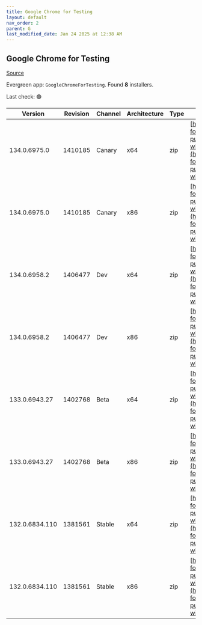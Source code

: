 ```yaml
---
title: Google Chrome for Testing
layout: default
nav_order: 2
parent: G
last_modified_date: Jan 24 2025 at 12:38 AM
---
```


## Google Chrome for Testing

[Source](https://googlechromelabs.github.io/chrome-for-testing/)

Evergreen app: `GoogleChromeForTesting`. Found **8** installers.

Last check: 🟢

| Version        | Revision | Channel | Architecture | Type | URI                                                                                                                                                                                              |
| -------------- | -------- | ------- | ------------ | ---- | ------------------------------------------------------------------------------------------------------------------------------------------------------------------------------------------------ |
| 134.0.6975.0   | 1410185  | Canary  | x64          | zip  | [https://storage.googleapis.com/chrome-for-testing-public/134.0.6975.0/win64/chrome-win64.zip](https://storage.googleapis.com/chrome-for-testing-public/134.0.6975.0/win64/chrome-win64.zip)     |
| 134.0.6975.0   | 1410185  | Canary  | x86          | zip  | [https://storage.googleapis.com/chrome-for-testing-public/134.0.6975.0/win32/chrome-win32.zip](https://storage.googleapis.com/chrome-for-testing-public/134.0.6975.0/win32/chrome-win32.zip)     |
| 134.0.6958.2   | 1406477  | Dev     | x64          | zip  | [https://storage.googleapis.com/chrome-for-testing-public/134.0.6958.2/win64/chrome-win64.zip](https://storage.googleapis.com/chrome-for-testing-public/134.0.6958.2/win64/chrome-win64.zip)     |
| 134.0.6958.2   | 1406477  | Dev     | x86          | zip  | [https://storage.googleapis.com/chrome-for-testing-public/134.0.6958.2/win32/chrome-win32.zip](https://storage.googleapis.com/chrome-for-testing-public/134.0.6958.2/win32/chrome-win32.zip)     |
| 133.0.6943.27  | 1402768  | Beta    | x64          | zip  | [https://storage.googleapis.com/chrome-for-testing-public/133.0.6943.27/win64/chrome-win64.zip](https://storage.googleapis.com/chrome-for-testing-public/133.0.6943.27/win64/chrome-win64.zip)   |
| 133.0.6943.27  | 1402768  | Beta    | x86          | zip  | [https://storage.googleapis.com/chrome-for-testing-public/133.0.6943.27/win32/chrome-win32.zip](https://storage.googleapis.com/chrome-for-testing-public/133.0.6943.27/win32/chrome-win32.zip)   |
| 132.0.6834.110 | 1381561  | Stable  | x64          | zip  | [https://storage.googleapis.com/chrome-for-testing-public/132.0.6834.110/win64/chrome-win64.zip](https://storage.googleapis.com/chrome-for-testing-public/132.0.6834.110/win64/chrome-win64.zip) |
| 132.0.6834.110 | 1381561  | Stable  | x86          | zip  | [https://storage.googleapis.com/chrome-for-testing-public/132.0.6834.110/win32/chrome-win32.zip](https://storage.googleapis.com/chrome-for-testing-public/132.0.6834.110/win32/chrome-win32.zip) |
